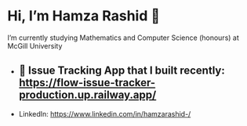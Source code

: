 # Hi, I’m Hamza Rashid 👋
I’m currently studying Mathematics and Computer Science (honours) at McGill University
- ## 🙂 **Issue Tracking App that I built recently:** https://flow-issue-tracker-production.up.railway.app/
  
- LinkedIn: https://www.linkedin.com/in/hamzarashid-/
